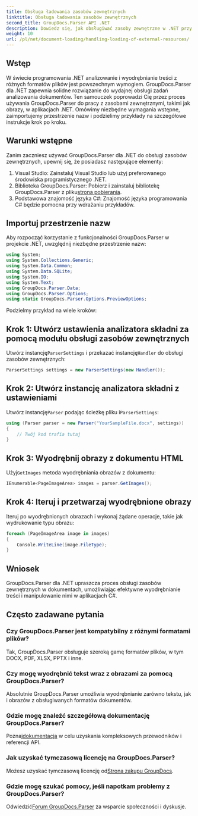 ```yaml
---
title: Obsługa ładowania zasobów zewnętrznych
linktitle: Obsługa ładowania zasobów zewnętrznych
second_title: GroupDocs.Parser API .NET
description: Dowiedz się, jak obsługiwać zasoby zewnętrzne w .NET przy użyciu GroupDocs.Parser w celu wydajnego analizowania i wyodrębniania dokumentów.
weight: 10
url: /pl/net/document-loading/handling-loading-of-external-resources/
---
```

## Wstęp
W świecie programowania .NET analizowanie i wyodrębnianie treści z różnych formatów plików jest powszechnym wymogiem. GroupDocs.Parser dla .NET zapewnia solidne rozwiązanie do wydajnej obsługi zadań analizowania dokumentów. Ten samouczek poprowadzi Cię przez proces używania GroupDocs.Parser do pracy z zasobami zewnętrznymi, takimi jak obrazy, w aplikacjach .NET. Omówimy niezbędne wymagania wstępne, zaimportujemy przestrzenie nazw i podzielimy przykłady na szczegółowe instrukcje krok po kroku.
## Warunki wstępne
Zanim zaczniesz używać GroupDocs.Parser dla .NET do obsługi zasobów zewnętrznych, upewnij się, że posiadasz następujące elementy:
1. Visual Studio: Zainstaluj Visual Studio lub użyj preferowanego środowiska programistycznego .NET.
2. Biblioteka GroupDocs.Parser: Pobierz i zainstaluj bibliotekę GroupDocs.Parser z pliku[strona pobierania](https://releases.groupdocs.com/parser/net/).
3. Podstawowa znajomość języka C#: Znajomość języka programowania C# będzie pomocna przy wdrażaniu przykładów.

## Importuj przestrzenie nazw
Aby rozpocząć korzystanie z funkcjonalności GroupDocs.Parser w projekcie .NET, uwzględnij niezbędne przestrzenie nazw:
```csharp
using System;
using System.Collections.Generic;
using System.Data.Common;
using System.Data.SQLite;
using System.IO;
using System.Text;
using GroupDocs.Parser.Data;
using GroupDocs.Parser.Options;
using static GroupDocs.Parser.Options.PreviewOptions;
```

Podzielmy przykład na wiele kroków:
## Krok 1: Utwórz ustawienia analizatora składni za pomocą modułu obsługi zasobów zewnętrznych
 Utwórz instancję`ParserSettings` i przekazać instancję`Handler` do obsługi zasobów zewnętrznych:
```csharp
ParserSettings settings = new ParserSettings(new Handler());
```
## Krok 2: Utwórz instancję analizatora składni z ustawieniami
 Utwórz instancję`Parser` podając ścieżkę pliku i`ParserSettings`:
```csharp
using (Parser parser = new Parser("YourSampleFile.docx", settings))
{
    // Twój kod trafia tutaj
}
```
## Krok 3: Wyodrębnij obrazy z dokumentu HTML
 Użyj`GetImages` metoda wyodrębniania obrazów z dokumentu:
```csharp
IEnumerable<PageImageArea> images = parser.GetImages();
```
## Krok 4: Iteruj i przetwarzaj wyodrębnione obrazy
Iteruj po wyodrębnionych obrazach i wykonaj żądane operacje, takie jak wydrukowanie typu obrazu:
```csharp
foreach (PageImageArea image in images)
{
    Console.WriteLine(image.FileType);
}
```

## Wniosek
GroupDocs.Parser dla .NET upraszcza proces obsługi zasobów zewnętrznych w dokumentach, umożliwiając efektywne wyodrębnianie treści i manipulowanie nimi w aplikacjach C#.

## Często zadawane pytania
### Czy GroupDocs.Parser jest kompatybilny z różnymi formatami plików?
Tak, GroupDocs.Parser obsługuje szeroką gamę formatów plików, w tym DOCX, PDF, XLSX, PPTX i inne.
### Czy mogę wyodrębnić tekst wraz z obrazami za pomocą GroupDocs.Parser?
Absolutnie GroupDocs.Parser umożliwia wyodrębnianie zarówno tekstu, jak i obrazów z obsługiwanych formatów dokumentów.
### Gdzie mogę znaleźć szczegółową dokumentację GroupDocs.Parser?
 Poznaj[dokumentacja](https://tutorials.groupdocs.com/parser/net/) w celu uzyskania kompleksowych przewodników i referencji API.
### Jak uzyskać tymczasową licencję na GroupDocs.Parser?
 Możesz uzyskać tymczasową licencję od[Strona zakupu GroupDocs](https://purchase.groupdocs.com/temporary-license/).
### Gdzie mogę szukać pomocy, jeśli napotkam problemy z GroupDocs.Parser?
 Odwiedzić[Forum GroupDocs.Parser](https://forum.groupdocs.com/c/parser/17) za wsparcie społeczności i dyskusje.